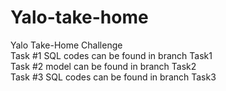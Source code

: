 # Yalo-take-home
Yalo Take-Home Challenge<br>
Task #1 SQL codes can be found in branch Task1<br>
Task #2 model can be found in branch Task2<br>
Task #3 SQL codes can be found in branch Task3<br>
